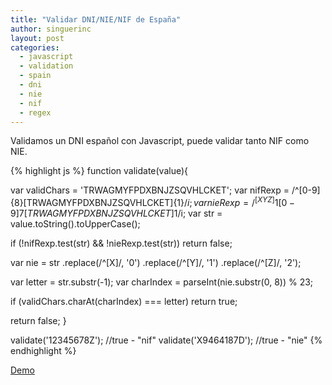 ```yaml
---
title: "Validar DNI/NIE/NIF de España"
author: singuerinc
layout: post
categories:
  - javascript
  - validation
  - spain
  - dni
  - nie
  - nif
  - regex
---
```

Validamos un DNI espa&ntilde;ol con Javascript, puede validar tanto NIF como NIE.

{% highlight js %}
function validate(value){

  var validChars = 'TRWAGMYFPDXBNJZSQVHLCKET';
  var nifRexp = /^[0-9]{8}[TRWAGMYFPDXBNJZSQVHLCKET]{1}$/i;
  var nieRexp = /^[XYZ]{1}[0-9]{7}[TRWAGMYFPDXBNJZSQVHLCKET]{1}$/i;
  var str = value.toString().toUpperCase();

  if (!nifRexp.test(str) && !nieRexp.test(str)) return false;

  var nie = str
      .replace(/^[X]/, '0')
      .replace(/^[Y]/, '1')
      .replace(/^[Z]/, '2');

  var letter = str.substr(-1);
  var charIndex = parseInt(nie.substr(0, 8)) % 23;

  if (validChars.charAt(charIndex) === letter) return true;

  return false;
}

validate('12345678Z');  //true - "nif"
validate('X9464187D');  //true - "nie"
{% endhighlight %}

<a href="{{ site.baseurl | prepend: site.url }}/dni/nif/nie/validar/2015/12/22/validar-dni-nif-o-nie/index.html" target="_blank">Demo</a>
